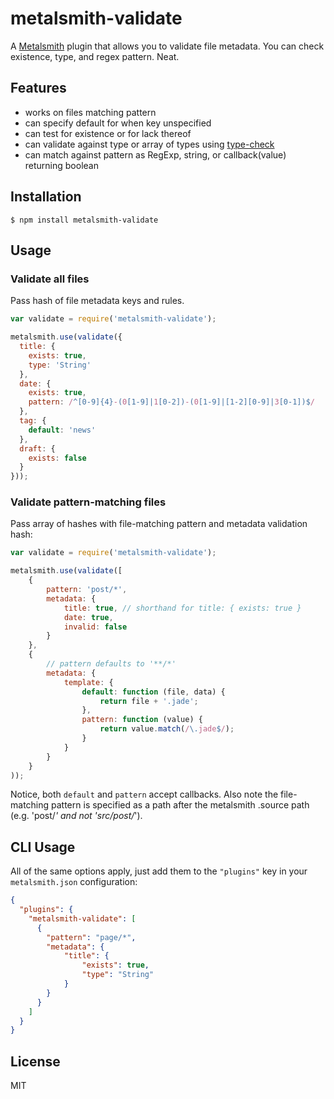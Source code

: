 # metalsmith-validate

A [Metalsmith](https://github.com/segmentio/metalsmith) plugin that allows you to validate file metadata. You can check existence, type, and regex pattern. Neat.

## Features

  - works on files matching pattern
  - can specify default for when key unspecified
  - can test for existence or for lack thereof
  - can validate against type or array of types using [type-check](https://github.com/gkz/type-check)
  - can match against pattern as RegExp, string, or callback(value) returning boolean

## Installation

    $ npm install metalsmith-validate

## Usage

### Validate all files

Pass hash of file metadata keys and rules.

```js
var validate = require('metalsmith-validate');

metalsmith.use(validate({
  title: {
  	exists: true,
  	type: 'String'
  },
  date: {
  	exists: true,
  	pattern: /^[0-9]{4}-(0[1-9]|1[0-2])-(0[1-9]|[1-2][0-9]|3[0-1])$/
  },
  tag: {
  	default: 'news'
  },
  draft: {
  	exists: false
  }
}));
```

### Validate pattern-matching files

Pass array of hashes with file-matching pattern and metadata validation hash:

```js
var validate = require('metalsmith-validate');

metalsmith.use(validate([
	{
		pattern: 'post/*',
		metadata: {
			title: true, // shorthand for title: { exists: true }
			date: true,
			invalid: false
		}
	},
	{
		// pattern defaults to '**/*'
		metadata: {
			template: {
				default: function (file, data) {
					return file + '.jade';
				},
				pattern: function (value) {
					return value.match(/\.jade$/);
				}
			}
		}
	}
));
```

Notice, both `default` and `pattern` accept callbacks. Also note the file-matching pattern is specified as a path after the metalsmith .source path (e.g. 'post/*' and not 'src/post/*'). 

## CLI Usage

All of the same options apply, just add them to the `"plugins"` key in your `metalsmith.json` configuration:

```json
{
  "plugins": {
    "metalsmith-validate": [
      {
        "pattern": "page/*",
        "metadata": {
        	"title": {
        		"exists": true,
        		"type": "String"
        	}
        }
      }
    ]
  }
}
```

## License

  MIT
